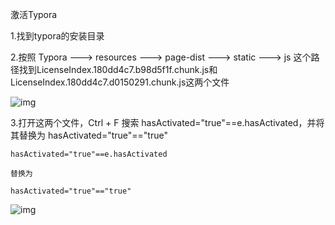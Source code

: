 激活Typora

1.找到typora的安装目录

2.按照 Typora  --->  resources  --->  page-dist  --->  static  --->  js 这个路径找到LicenseIndex.180dd4c7.b98d5f1f.chunk.js和LicenseIndex.180dd4c7.d0150291.chunk.js这两个文件

![img](https://img-blog.csdnimg.cn/ff37559e7fad4c1087d3b401fdb333ad.png)

3.打开这两个文件，Ctrl + F 搜索 hasActivated="true"==e.hasActivated，并将其替换为 hasActivated="true"=="true"

`hasActivated="true"==e.hasActivated`

`替换为`

`hasActivated="true"=="true"`

![img](https://img-blog.csdnimg.cn/f3b3702c39454b31afb0904a0b510d53.png)

